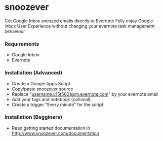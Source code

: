 # snoozever

Get Google Inbox snoozed emails directly to Evernote
Fully enjoy Google Inbox User Experience without changing your evernote task management behaviour

### Requirements

* Google Inbox
* Evernote

### Installation (Advanced)

* Create a Google Apps Script
* Copy/paste snoozever source
* Replace "username.v15t5621@m.evernote.com" by your evernote email
* Add your tags and notebook (optional)
* Create a trigger "Every minute" for the script

### Installation (Begginers)
* Read getting started documentation in http://www.snoozever.com/documentation
